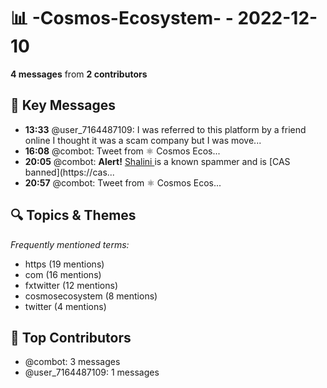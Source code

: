 # 📊 -Cosmos-Ecosystem- - 2022-12-10
**4 messages** from **2 contributors**

## 💬 Key Messages
- **13:33** @user_7164487109: I was referred to this platform by a friend online I thought it was a scam company but I was move...
- **16:08** @combot: [‌‌‌‌‎⁠](https://twitter.com/CosmosEcosystem/status/1601609883937558530)Tweet from ⚛️ Cosmos Ecos...
- **20:05** @combot: **Alert!** [Shalini ](tg://user?id=5324996340) is a known spammer and is [CAS banned](https://cas...
- **20:57** @combot: [‌‌‌‌‎⁠](https://twitter.com/CosmosEcosystem/status/1601682569908494336)Tweet from ⚛️ Cosmos Ecos...

## 🔍 Topics & Themes
*Frequently mentioned terms:*
- https (19 mentions)
- com (16 mentions)
- fxtwitter (12 mentions)
- cosmosecosystem (8 mentions)
- twitter (4 mentions)

## 👥 Top Contributors
- @combot: 3 messages
- @user_7164487109: 1 messages